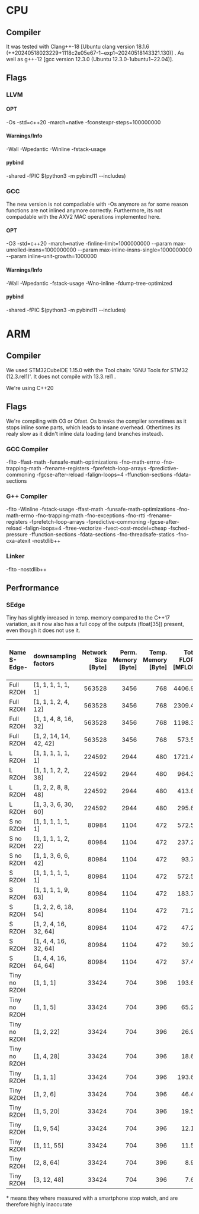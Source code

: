 
# CPU
## Compiler 
It was tested with Clang++-18 [Ubuntu clang version 18.1.6 (++20240518023229+1118c2e05e67-1~exp1~20240518143321.130)] .
As well as g++-12 [gcc version 12.3.0 (Ubuntu 12.3.0-1ubuntu1~22.04)].

## Flags
### LLVM
#### OPT
-Os 
-std=c++20 
-march=native 
-fconstexpr-steps=100000000 

#### Warnings/Info
-Wall 
-Wpedantic 
-Winline 
-fstack-usage 

#### pybind
-shared 
-fPIC $(python3 -m pybind11 --includes) 

### GCC
The new version is not compadiable with -Os anymore as for some reason functions are not inlined anymore correctly. Furthermore, its not compadable with the AXV2 MAC operations implemented here.

#### OPT
-O3
-std=c++20 
-march=native 
-finline-limit=1000000000 
--param max-unrolled-insns=1000000000 
--param max-inline-insns-single=1000000000 
--param inline-unit-growth=1000000 
#### Warnings/Info
-Wall 
-Wpedantic 
-fstack-usage 
-Wno-inline 
-fdump-tree-optimized
 
#### pybind
-shared 
-fPIC $(python3 -m pybind11 --includes)




# ARM
## Compiler
We used STM32CubeIDE 1.15.0 with the Tool chain: 'GNU Tools for STM32 (12.3.rel1)'.
It does not compile with 13.3.rel1 .

We're using C++20
## Flags
We're compiling with O3 or Ofast. Os breaks the compiler sometimes as it stops inline some parts, which leads to insane overhead. Othertimes its realy slow as it didn't inline data loading (and branches instead). 

### GCC Compiler 
-flto
-ffast-math 
-funsafe-math-optimizations 
-fno-math-errno 
-fno-trapping-math
-frename-registers 
-fprefetch-loop-arrays 
-fpredictive-commoning 
-fgcse-after-reload
-falign-loops=4
-ffunction-sections
-fdata-sections

### G++ Compiler
-flto
-Winline
-fstack-usage
-ffast-math 
-funsafe-math-optimizations 
-fno-math-errno 
-fno-trapping-math
-fno-exceptions 
-fno-rtti
-frename-registers 
-fprefetch-loop-arrays 
-fpredictive-commoning 
-fgcse-after-reload
-falign-loops=4
-ftree-vectorize 
-fvect-cost-model=cheap 
-fsched-pressure
-ffunction-sections
-fdata-sections
-fno-threadsafe-statics
-fno-cxa-atexit
-nostdlib++ 

[//]: # (-nostdlib++  Doesnt Do anything in CubeIDE as -lstdc++ is automatically added afterwards)


### Linker
-flto
-nostdlib++ 

[//]: # (-nostdlib++  Doesnt Do anything in CubeIDE as -lstdc++ is automatically added afterwards)

## Perfrormance
### SEdge
Tiny has slightly inreased in temp. memory compared to the C++17 variation, as it now also has a full copy of the outputs (float[35]) present, even though it does not use it.

| Name S-Edge- | downsampling factors     |Network Size<br>[Byte]|Perm. Memory<br>[Byte]|Temp. Memory<br>[Byte]|Total FLOPS<br>[MFLOP]|MCU Time<br>[s]|Speed<br>[MFLOP/s]|Acc. (Cpp on PC)<br>[%]|
|:-------------|:-------------------------|--------------------:|----------------------:|---------------------:|--------------------:|---------------:|-----------------:|----------------------:|
| Full RZOH    | [1, 1, 1, 1, 1, 1]       |              563528 |                  3456 |                  768 |             4406.95 |       *93.5000 |           *47.13 |                 95.19 |
| Full RZOH    | [1, 1, 1, 2, 4, 12]      |              563528 |                  3456 |                  768 |             2309.48 |       *51.0000 |           *45.28 |                 95.22 |
| Full RZOH    | [1, 1, 4, 8, 16, 32]     |              563528 |                  3456 |                  768 |             1198.31 |        26.1651 |            45.80 |                 94.99 |
| Full RZOH    | [1, 2, 14, 14, 42, 42]   |              563528 |                  3456 |                  768 |              573.51 |        12.2525 |            46.81 |                 94.08 |
| L RZOH       | [1, 1, 1, 1, 1, 1]       |              224592 |                  2944 |                  480 |             1721.41 |       *36.5000 |           *47.16 |                 94.11 |
| L RZOH       | [1, 1, 1, 2, 2, 38]      |              224592 |                  2944 |                  480 |              964.38 |        20.1751 |            47.80 |                 94.19 |
| L RZOH       | [1, 2, 2, 8, 8, 48]      |              224592 |                  2944 |                  480 |              413.89 |         8.6694 |            47.74 |                 93.99 |
| L RZOH       | [1, 3, 3, 6, 30, 60]     |              224592 |                  2944 |                  480 |              295.64 |         6.1743 |            47.88 |                 93.09 |
| S no RZOH    | [1, 1, 1, 1, 1, 1]       |               80984 |                  1104 |                  472 |              572.50 |        13.7922 |            41.51 |                 93.37 |
| S no RZOH    | [1, 1, 1, 1, 2, 22]      |               80984 |                  1104 |                  472 |              237.21 |         5.5013 |            43.12 |                 93.47 |
| S no RZOH    | [1, 1, 3, 6, 6, 42]      |               80984 |                  1104 |                  472 |               93.71 |         2.1869 |            42.85 |                 93.02 |
| S RZOH       | [1, 1, 1, 1, 1, 1]       |               80984 |                  1104 |                  472 |              572.50 |        13.7922 |            41.51 |                 93.08 |
| S RZOH       | [1, 1, 1, 1, 9, 63]      |               80984 |                  1104 |                  472 |              183.72 |         4.2273 |            43.46 |                 93.18 |
| S RZOH       | [1, 2, 2, 6, 18, 54]     |               80984 |                  1104 |                  472 |               71.21 |         1.6750 |            42.51 |                 93.05 |
| S RZOH       | [1, 2, 4, 16, 32, 64]    |               80984 |                  1104 |                  472 |               47.29 |         1.1053 |            42.79 |                 92.02 |
| S RZOH       | [1, 4, 4, 16, 32, 64]    |               80984 |                  1104 |                  472 |               39.25 |         0.9313 |            42.14 |                 91.06 |
| S RZOH       | [1, 4, 4, 16, 64, 64]    |               80984 |                  1104 |                  472 |               37.44 |         0.8669 |            43.19 |                 90.19 |
| Tiny no RZOH | [1, 1, 1]                |               33424 |                   704 |                  396 |              193.61 |         4.7696 |            40.59 |                 90.50 |
| Tiny no RZOH | [1, 1, 5]                |               33424 |                   704 |                  396 |               65.29 |         1.5509 |            42.10 |                 90.62 |
| Tiny no RZOH | [1, 2, 22]               |               33424 |                   704 |                  396 |               26.98 |         0.6267 |            43.05 |                 90.18 |
| Tiny no RZOH | [1, 4, 28]               |               33424 |                   704 |                  396 |               18.65 |         0.4413 |            42.26 |                 88.96 |
| Tiny RZOH    | [1, 1, 1]                |               33424 |                   704 |                  396 |              193.61 |         4.7696 |            40.59 |                 89.41 |
| Tiny RZOH    | [1, 2, 6]                |               33424 |                   704 |                  396 |               46.42 |         1.1131 |            41.70 |                 89.51 |
| Tiny RZOH    | [1, 5, 20]               |               33424 |                   704 |                  396 |               19.58 |         0.4705 |            41.62 |                 89.12 |
| Tiny RZOH    | [1, 9, 54]               |               33424 |                   704 |                  396 |               12.13 |         0.2841 |            42.71 |                 88.01 |
| Tiny RZOH    | [1, 11, 55]              |               33424 |                   704 |                  396 |               11.53 |         0.2829 |            40.75 |                 87.11 |
| Tiny RZOH    | [2, 8, 64]               |               33424 |                   704 |                  396 |                8.97 |         0.2148 |            41.75 |                 80.35 |
| Tiny RZOH    | [3, 12, 48]              |               33424 |                   704 |                  396 |                7.66 |         0.1899 |            40.33 |                 70.32 |

\* means they where measured with a smartphone stop watch, and are therefore highly inaccurate
